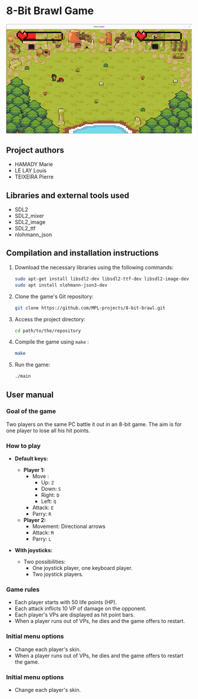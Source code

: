 # 8-Bit Brawl Game

![The 8-bit brawl game](game.png)

## Project authors
- HAMADY Marie 
- LE LAY Louis
- TEIXEIRA Pierre 

## Libraries and external tools used
- SDL2
- SDL2_mixer
- SDL2_image
- SDL2_ttf
- nlohmann_json

## Compilation and installation instructions

1. Download the necessary libraries using the following commands:
    ```sh
    sudo apt-get install libsdl2-dev libsdl2-ttf-dev libsdl2-image-dev libsdl2-mixer-dev
    sudo apt install nlohmann-json3-dev
    ```

2. Clone the game's Git repository:
    ```sh
    git clone https://github.com/MPL-projects/8-bit-brawl.git
    ```

3. Access the project directory:
    ```sh
    cd path/to/the/repository
    ```

4. Compile the game using `make` :
    ```sh
    make
    ```

6. Run the game:
    ```sh
    ./main
    ```

## User manual

### Goal of the game
Two players on the same PC battle it out in an 8-bit game. The aim is for one player to lose all his hit points.

### How to play

- **Default keys:**
  - **Player 1:**
    - Move : 
		- Up: `Z`
		- Down: `S`
		- Right: `D`
		- Left: `Q`
    - Attack: `E`
    - Parry: `R`
  - **Player 2:**
    - Movement: Directional arrows
    - Attack: `M`
    - Parry: `L`

- **With joysticks:**
  - Two possibilities:
	- One joystick player, one keyboard player.
	- Two joystick players.

### Game rules
- Each player starts with 50 life points (HP).
- Each attack inflicts 10 VP of damage on the opponent.
- Each player's VPs are displayed as hit point bars.
- When a player runs out of VPs, he dies and the game offers to restart.

### Initial menu options
- Change each player's skin.
- When a player runs out of VPs, he dies and the game offers to restart the game.

### Initial menu options
- Change each player's skin.
